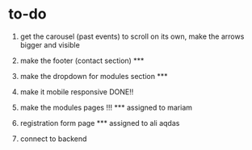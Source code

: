 # to-do

1. get the carousel (past events) to scroll on its own, make the arrows bigger and visible

2. make the footer (contact section) \*\*\*
3. make the dropdown for modules section \*\*\*
4. make it mobile responsive DONE!!

5. make the modules pages !!! \*\*\* assigned to mariam
6. registration form page \*\*\* assigned to ali aqdas

7. connect to backend
